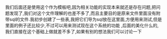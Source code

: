 我们后面还是使用这个作为模板吧,因为相关功能的实现本来就还是存在问题,把问题发现了,我们对这个文件理解的也差不多了,而且主要目的是原来文件里面没有附带sql的文件.我初步创建了一些表,我把它们导为sql放在这里面,方便用来测试,但是里面的例子还比较少,不过可以用来测试现在这个系统的功能
,后面的美化什么的,我们直接在这个基础上做就差不多了,如果有别的想法我们可以讨论一下
